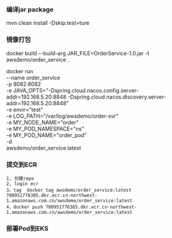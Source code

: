 

### 编译jar package
mvn clean install -Dskip.test=ture

### 镜像打包
docker build --build-arg JAR_FILE=OrderService-1.0.jar -t awsdemo/order_service .

docker run \
    --name order_service \
    -p 8082:8082 \
    -e JAVA_OPTS="-Dspring.cloud.nacos.config.server-addr=192.168.5.20:8848 -Dspring.cloud.nacos.discovery.server-addr=192.168.5.20:8848" \
    -e envir="test" \
    -e LOG_PATH="/var/log/awsdemo/order-svr" \
    -e MY_NODE_NAME="order" \
    -e MY_POD_NAMESPACE="ns" \
    -e MY_POD_NAME="order_pod" \
    -d \
    awsdemo/order_service:latest

### 提交到ECR
    1, 创建repo
    2, login ecr
    3，tag  docker tag awsdemo/order_service:latest 700951776385.dkr.ecr.cn-northwest-1.amazonaws.com.cn/awsdemo/order_service:latest
    4，docker push 700951776385.dkr.ecr.cn-northwest-1.amazonaws.com.cn/awsdemo/order_service:latest

### 部署Pod到EKS
    

